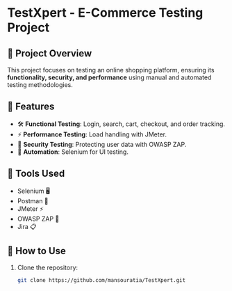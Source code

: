 
# TestXpert - E-Commerce Testing Project

## 📌 Project Overview
This project focuses on testing an online shopping platform, ensuring its **functionality, security, and performance** using manual and automated testing methodologies.

## 📌 Features
- 🛠 **Functional Testing**: Login, search, cart, checkout, and order tracking.
- ⚡ **Performance Testing**: Load handling with JMeter.
- 🔐 **Security Testing**: Protecting user data with OWASP ZAP.
- 🤖 **Automation**: Selenium for UI testing.

## 📌 Tools Used
- Selenium 🖥️
- Postman 📡
- JMeter ⚡
- OWASP ZAP 🔐
- Jira 📋

## 📌 How to Use
1. Clone the repository:
   ```sh
   git clone https://github.com/mansouratia/TestXpert.git
